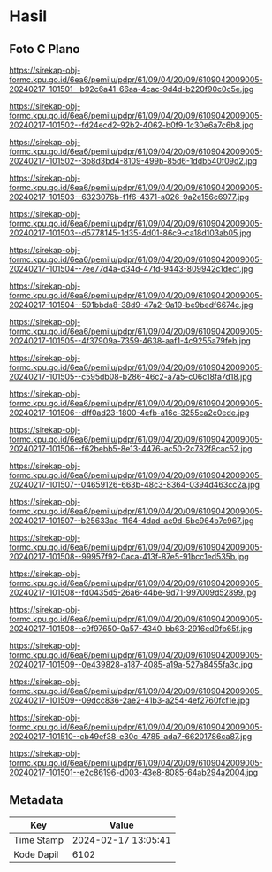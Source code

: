 # Hasil

## Foto C Plano

https://sirekap-obj-formc.kpu.go.id/6ea6/pemilu/pdpr/61/09/04/20/09/6109042009005-20240217-101501--b92c6a41-66aa-4cac-9d4d-b220f90c0c5e.jpg

https://sirekap-obj-formc.kpu.go.id/6ea6/pemilu/pdpr/61/09/04/20/09/6109042009005-20240217-101502--fd24ecd2-92b2-4062-b0f9-1c30e6a7c6b8.jpg

https://sirekap-obj-formc.kpu.go.id/6ea6/pemilu/pdpr/61/09/04/20/09/6109042009005-20240217-101502--3b8d3bd4-8109-499b-85d6-1ddb540f09d2.jpg

https://sirekap-obj-formc.kpu.go.id/6ea6/pemilu/pdpr/61/09/04/20/09/6109042009005-20240217-101503--6323076b-f1f6-4371-a026-9a2e156c6977.jpg

https://sirekap-obj-formc.kpu.go.id/6ea6/pemilu/pdpr/61/09/04/20/09/6109042009005-20240217-101503--d5778145-1d35-4d01-86c9-ca18d103ab05.jpg

https://sirekap-obj-formc.kpu.go.id/6ea6/pemilu/pdpr/61/09/04/20/09/6109042009005-20240217-101504--7ee77d4a-d34d-47fd-9443-809942c1decf.jpg

https://sirekap-obj-formc.kpu.go.id/6ea6/pemilu/pdpr/61/09/04/20/09/6109042009005-20240217-101504--591bbda8-38d9-47a2-9a19-be9bedf6674c.jpg

https://sirekap-obj-formc.kpu.go.id/6ea6/pemilu/pdpr/61/09/04/20/09/6109042009005-20240217-101505--4f37909a-7359-4638-aaf1-4c9255a79feb.jpg

https://sirekap-obj-formc.kpu.go.id/6ea6/pemilu/pdpr/61/09/04/20/09/6109042009005-20240217-101505--c595db08-b286-46c2-a7a5-c06c18fa7d18.jpg

https://sirekap-obj-formc.kpu.go.id/6ea6/pemilu/pdpr/61/09/04/20/09/6109042009005-20240217-101506--dff0ad23-1800-4efb-a16c-3255ca2c0ede.jpg

https://sirekap-obj-formc.kpu.go.id/6ea6/pemilu/pdpr/61/09/04/20/09/6109042009005-20240217-101506--f62bebb5-8e13-4476-ac50-2c782f8cac52.jpg

https://sirekap-obj-formc.kpu.go.id/6ea6/pemilu/pdpr/61/09/04/20/09/6109042009005-20240217-101507--04659126-663b-48c3-8364-0394d463cc2a.jpg

https://sirekap-obj-formc.kpu.go.id/6ea6/pemilu/pdpr/61/09/04/20/09/6109042009005-20240217-101507--b25633ac-1164-4dad-ae9d-5be964b7c967.jpg

https://sirekap-obj-formc.kpu.go.id/6ea6/pemilu/pdpr/61/09/04/20/09/6109042009005-20240217-101508--99957f92-0aca-413f-87e5-91bcc1ed535b.jpg

https://sirekap-obj-formc.kpu.go.id/6ea6/pemilu/pdpr/61/09/04/20/09/6109042009005-20240217-101508--fd0435d5-26a6-44be-9d71-997009d52899.jpg

https://sirekap-obj-formc.kpu.go.id/6ea6/pemilu/pdpr/61/09/04/20/09/6109042009005-20240217-101508--c9f97650-0a57-4340-bb63-2916ed0fb65f.jpg

https://sirekap-obj-formc.kpu.go.id/6ea6/pemilu/pdpr/61/09/04/20/09/6109042009005-20240217-101509--0e439828-a187-4085-a19a-527a8455fa3c.jpg

https://sirekap-obj-formc.kpu.go.id/6ea6/pemilu/pdpr/61/09/04/20/09/6109042009005-20240217-101509--09dcc836-2ae2-41b3-a254-4ef2760fcf1e.jpg

https://sirekap-obj-formc.kpu.go.id/6ea6/pemilu/pdpr/61/09/04/20/09/6109042009005-20240217-101510--cb49ef38-e30c-4785-ada7-66201786ca87.jpg

https://sirekap-obj-formc.kpu.go.id/6ea6/pemilu/pdpr/61/09/04/20/09/6109042009005-20240217-101501--e2c86196-d003-43e8-8085-64ab294a2004.jpg


## Metadata

| Key        | Value               |
| ---------- | ------------------- |
| Time Stamp | 2024-02-17 13:05:41 |
| Kode Dapil | 6102                |



